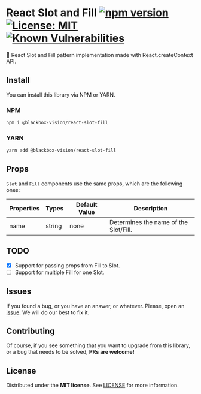 # React Slot and Fill  [![npm version](https://badge.fury.io/js/%40blackbox-vision%2Freact-slot-fill.svg)](https://badge.fury.io/js/%40blackbox-vision%2Freact-slot-fill)  [![License: MIT](https://img.shields.io/badge/License-MIT-brightgreen.svg)](https://opensource.org/licenses/MIT) [![Known Vulnerabilities](https://snyk.io/test/github/blackboxvision/react-slot-fill/badge.svg)](https://snyk.io/test/github/blackboxvision/react-slot-fill)

:rocket: React Slot and Fill pattern implementation made with React.createContext API.

## Install

You can install this library via NPM or YARN.

### NPM

```bash
npm i @blackbox-vision/react-slot-fill
```

### YARN

```bash
yarn add @blackbox-vision/react-slot-fill
```

## Props

`Slot` and `Fill` components use the same props, which are the following ones:

| Properties | Types  | Default Value | Description                           |
| ---------- | ------ | ------------- | ------------------------------------- |
| name       | string | none          | Determines the name of the Slot/Fill. |

## TODO

- [x] Support for passing props from Fill to Slot.
- [ ] Support for multiple Fill for one Slot.

## Issues

If you found a bug, or you have an answer, or whatever. Please, open an [issue](https://github.com/BlackBoxVision/react-slot-fill/issues/new). We will do our best to fix it.

## Contributing

Of course, if you see something that you want to upgrade from this library, or a bug that needs to be solved, **PRs are welcome!**

## License

Distributed under the **MIT license**. See [LICENSE](https://github.com/BlackBoxVision/react-slot-fill/blob/master/LICENSE) for more information.
